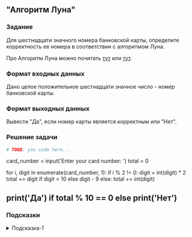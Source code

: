 ## "Алгоритм Луна"

### Задание

Для шестнадцати значного номера банковской карты, определите корректность ее номера в соответствии с алгоритмом Луна. 

Про Алгоритм Луна можно почитать [тут](https://ru.wikipedia.org/wiki/%D0%90%D0%BB%D0%B3%D0%BE%D1%80%D0%B8%D1%82%D0%BC_%D0%9B%D1%83%D0%BD%D0%B0) или [тут](https://skobki.com/yazyk-c-proverka-nomera-kreditki/).

### Формат входных данных

Дано целое положительное шестнадцати значное число - номер банковской карты.

### Формат выходных данных

Вывести "Да", если номер карты является корректным или "Нет".

### Решение задачи

```python
# TODO: you code here...
```
card_number = input('Enter your card number: ')
total = 0

for i, digit in enumerate(card_number, 1):
    if i % 2 != 0:
        digit = int(digit) * 2
        total += digit if digit < 10 else digit - 9
    else:
        total += int(digit)

print('Да') if total % 10 == 0 else print('Нет')
---

### Подсказки

<details>
<summary>Подсказка-1</summary>
Для проверки результата можно воспользоваться
<a href="https://ilovecalc.com/calcs/maths/luhn-algorithm/1370/">
этим онлайн калькулятором
</a>
</details>

